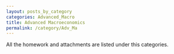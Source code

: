 ```yaml
---
layout: posts_by_category
categories: Advanced_Macro
title: Advanced Macroeconomics
permalink: /category/Adv_Ma
---
```


All the homework and attachments are listed under this categories.
